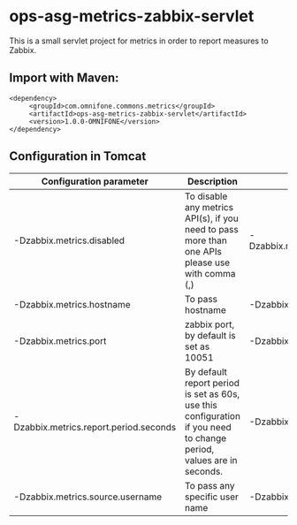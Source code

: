 # ops-asg-metrics-zabbix-servlet
This is a small servlet project for metrics in order to report measures to Zabbix.

## Import with Maven: ##
    <dependency>
         <groupId>com.omnifone.commons.metrics</groupId>
         <artifactId>ops-asg-metrics-zabbix-servlet</artifactId>
         <version>1.0.0-OMNIFONE</version>
    </dependency>
    

## Configuration in Tomcat

| Configuration parameter | Description | Example |
| --- | ----- | --- |
| -Dzabbix.metrics.disabled | To disable any metrics API(s), if you need to pass more than one APIs please use with comma (,) | 	-Dzabbix.metrics.disabled=mss.gateway.api.getArtist.requests |
| -Dzabbix.metrics.hostname |	To pass hostname |	-Dzabbix.metrics.hostname=te1.oss-hub.uk3.ribob01.net |
| -Dzabbix.metrics.port | zabbix port, by default is set as 10051	| -Dzabbix.metrics.port=10051 |
| -Dzabbix.metrics.report.period.seconds |	By default report period is set as 60s, use this configuration if you need to change period, values are in seconds.	| -Dzabbix.metrics.report.period.seconds=60 |
| -Dzabbix.metrics.source.username |	To pass any specific user name	| -Dzabbix.metrics.source.username=UserName |

